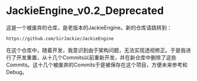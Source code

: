 # JackieEngine_v0.2_Deprecated

这是一个被废弃的仓库，是老版本的JackieEngine。新的仓库请跳转到：

```
https://github.com/SirJackie/JackieEngine
```

在这个仓库中，随着开发，我意识到由于架构问题，无法实现透视修正。于是我进行了开发重置，从十几个Commits以前重新开发，并在新仓库中删除了这些Commits。这十几个被废弃的Commits于是被保存在这个项目，方便未来参考和Debug。